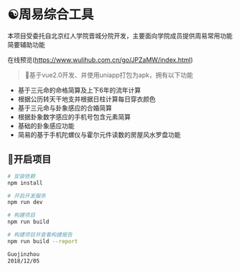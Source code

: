# ☯️周易综合工具

本项目受委托自北京红人学院晋城分院开发，主要面向学院成员提供周易常用功能简要辅助功能

在线预览(https://www.wulihub.com.cn/go/JPZaMW/index.html)
> 🚀基于vue2.0开发、并使用uniapp打包为apk，拥有以下功能
+ 基于三元命的命格简算及上下6年的流年计算
+ 根据公历转天干地支并根据日柱计算每日穿衣颜色
+ 基于三元命与卦象感应的合婚简算
+ 根据卦象数字感应的手机号包含元素简算
+ 基础的卦象感应功能
+ 简易的基于手机陀螺仪与霍尔元件读数的房屋风水罗盘功能

## 🚁开启项目

``` bash
# 安装依赖
npm install

# 开启开发服务
npm run dev

# 构建项目
npm run build

# 构建项目并查看构建报告
npm run build --report

Guojinzhou
2018/12/05
